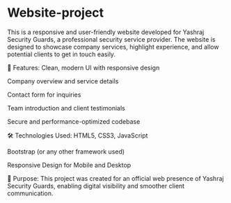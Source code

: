 # Website-project 
This is a responsive and user-friendly website developed for Yashraj Security Guards, a professional security service provider. The website is designed to showcase company services, highlight experience, and allow potential clients to get in touch easily.

🌟 Features:
Clean, modern UI with responsive design

Company overview and service details

Contact form for inquiries

Team introduction and client testimonials

Secure and performance-optimized codebase

🛠️ Technologies Used:
HTML5, CSS3, JavaScript

Bootstrap (or any other framework used)

Responsive Design for Mobile and Desktop

📌 Purpose:
This project was created for an official web presence of Yashraj Security Guards, enabling digital visibility and smoother client communication.
